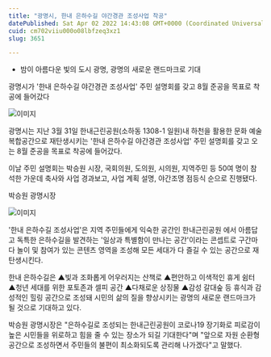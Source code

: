 ```yaml
---
title: "광명시, 한내 은하수길 야간경관 조성사업 착공"
datePublished: Sat Apr 02 2022 14:43:08 GMT+0000 (Coordinated Universal Time)
cuid: cm702viiu000o08lbfzeq3xz1
slug: 3651

---
```



- 밤이 아름다운 빛의 도시 광명, 광명의 새로운 랜드마크로 기대

광명시가 '한내 은하수길 야간경관 조성사업' 주민 설명회를 갖고 8월 준공을 목표로 착공에 들어갔다

![이미지](https://cdn.hashnode.com/res/hashnode/image/upload/v1739253912831/3a3415ba-db5f-42ab-a12d-5c48b771fbac.jpeg)

광명시는 지난 3월 31일 한내근린공원(소하동 1308-1 일원)내 하천을 활용한 문화 예술 복합공간으로 재탄생시키는 '한내 은하수길 야간경관 조성사업' 주민 설명회를 갖고 오는 8월 준공을 목표로 착공에 들어갔다.

이날 주민 설명회는 박승원 시장, 국회의원, 도의원, 시의원, 지역주민 등 50여 명이 참석한 가운데 축사와 사업 경과보고, 사업 계획 설명, 야간조명 점등식 순으로 진행됐다.

박승원 광명시장

![이미지](https://cdn.hashnode.com/res/hashnode/image/upload/v1739253914454/439481ac-25d3-4317-b5ab-f269a1cbbb68.jpeg)

'한내 은하수길 조성사업'은 지역 주민들에게 익숙한 공간인 한내근린공원 에서 아름답고 독특한 은하수길을 발견하는 '일상과 특별함이 만나는 공간'이라는 콘셉트로 구간마다 놀이 및 참여가 있는 콘텐츠 영역을 조성해 모든 세대가 다 즐길 수 있는 공간으로 재탄생시킨다.

한내 은하수길은 ▲빛과 조화롭게 어우러지는 산책로 ▲편안하고 이색적인 휴게 쉼터 ▲청년 세대를 위한 포토존과 셀피 공간 ▲다채로운 상징물 ▲감성 갈대숲 등 휴식과 감성적인 힐링 공간으로 조성돼 시민의 삶의 질을 향상시키는 광명의 새로운 랜드마크가 될 것으로 기대하고 있다.

박승원 광명시장은 "은하수길로 조성되는 한내근린공원이 코로나19 장기화로 피로감이 높은 시민들을 위로하고 힘을 줄 수 있는 장소가 되길 기대한다"며 "앞으로 자원 순환형 공간으로 조성하면서 주민들의 불편이 최소화되도록 관리해 나가겠다"고 말했다.